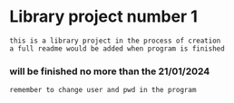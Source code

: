 # Library project number 1 
    this is a library project in the process of creation 
    a full readme would be added when program is finished

### will be finished no more than the 21/01/2024
    remember to change user and pwd in the program